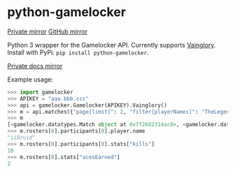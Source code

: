 python-gamelocker
===

[Private mirror](https://git.schneefux.xyz/schneefux/python-gamelocker) [GitHub mirror](https://github.com/schneefux/python-gamelocker)

Python 3 wrapper for the Gamelocker API. Currently supports [Vainglory](https://developers.vainglorygame.com). Install with PyPi: `pip install python-gamelocker`.

[Private docs mirror](https://docs.schneefux.xyz/python-gamelocker)

Example usage:
```python
>>> import gamelocker
>>> APIKEY = "aaa.bbb.ccc"
>>> api = gamelocker.Gamelocker(APIKEY).Vainglory()
>>> m = api.matches({"page[limit]": 2, "filter[playerNames]": "TheLegend27"})
>>> m
[<gamelocker.datatypes.Match object at 0x7f2682314ac8>, <gamelocker.datatypes.Match object at 0x7f26823d3c50>]
>>> m.rosters[0].participants[0].player.name
"iiDruid"
>>> m.rosters[0].participants[0].stats["kills"]
10
>>> m.rosters[0].stats["acesEarned"]
2
```
